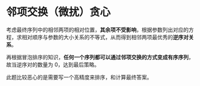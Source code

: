 
# 邻项交换（微扰）贪心

考虑最终序列中的相邻两项的相对位置，**其余项不受影响**，根据参数列出对应的方程，求相对顺序与参数的大小关系的不等式，从而得到相邻两项最优秀的**逆序对关系**。

再根据冒泡排序的知识，**任何一个序列都可以通过邻项交换的方式变成有序序列**，故当逆序对的数量为 $0$，达到最后策略。


此题比较恶心的是需要写一个高精度来排序，和计算最终答案。

```cpp

```